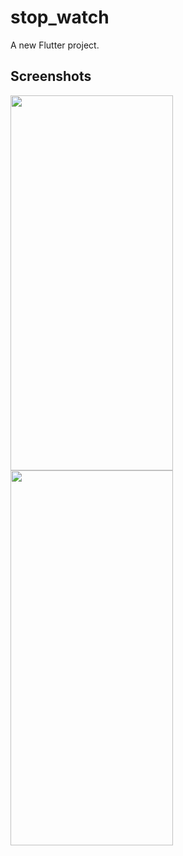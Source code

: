 # stop_watch

A new Flutter project.

## Screenshots


<img src="https://github.com/Marriiamm/stop-watch/assets/125306697/25f2728e-1ecc-45b3-922b-ba0d827e619e.jpg" width="260" height="600">

<img src="https://github.com/Marriiamm/stop-watch/assets/125306697/826964be-afeb-4dcb-9547-e8fdedc334fb.jpg" width="260" height="600">

